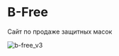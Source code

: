 # B-Free

Сайт по продаже защитных масок

![b-free_v3](https://user-images.githubusercontent.com/62849901/147350463-70d93b11-dbcb-40c6-bf63-1351aeda4186.png)
